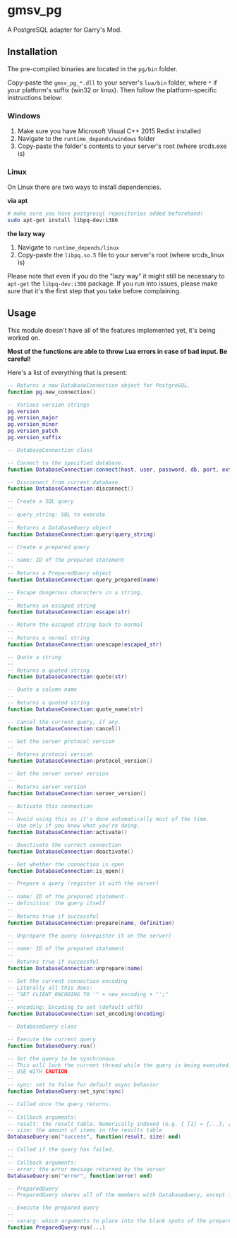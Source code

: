 # gmsv_pg
A PostgreSQL adapter for Garry's Mod.

## Installation
The pre-compiled binaries are located in the `pg/bin` folder.

Copy-paste the `gmsv_pg_*.dll` to your server's `lua/bin` folder, where `*` if your platform's suffix (win32 or linux). Then follow the platform-specific instructions below:

### Windows
1. Make sure you have Microsoft Visual C++ 2015 Redist installed
2. Navigate to the `runtime_depends/windows` folder
3. Copy-paste the folder's contents to your server's root (where srcds.exe is)

### Linux
On Linux there are two ways to install dependencies.

**via apt**
```sh
# make sure you have postgresql repositories added beforehand!
sudo apt-get install libpq-dev:i386
```

**the lazy way**
1. Navigate to `runtime_depends/linux`
2. Copy-paste the `libpq.so.5` file to your server's root (where srcds_linux is)

Please note that even if you do the "lazy way" it might still be necessary to `apt-get` the `libpq-dev:i386` package. If you run into issues, please make sure that it's the first step that you take before complaining.

## Usage
This module doesn't have all of the features implemented yet, it's being worked on.

**Most of the functions are able to throw Lua errors in case of bad input. Be careful!**

Here's a list of everything that is present:

```lua
-- Returns a new DatabaseConnection object for PostgreSQL.
function pg.new_connection()

-- Various version strings
pg.version
pg.version_major
pg.version_minor
pg.version_patch
pg.version_suffix

-- DatabaseConnection class

-- Connect to the specified database.
function DatabaseConnection:connect(host, user, password, db, port, extra_string_to_append)

-- Disconnect from current database.
function DatabaseConnection:disconnect()

-- Create a SQL query
--
-- query_string: SQL to execute
--
-- Returns a DatabaseQuery object
function DatabaseConnection:query(query_string)

-- Create a prepared query
--
-- name: ID of the prepared statement
--
-- Returns a PreparedQuery object
function DatabaseConnection:query_prepared(name)

-- Escape dangerous characters in a string.
--
-- Returns an escaped string
function DatabaseConnection:escape(str)

-- Return the escaped string back to normal
--
-- Returns a normal string
function DatabaseConnection:unescape(escaped_str)

-- Quote a string
--
-- Returns a quoted string
function DatabaseConnection:quote(str)

-- Quote a column name
--
-- Returns a quoted string
function DatabaseConnection:quote_name(str)

-- Cancel the current query, if any.
function DatabaseConnection:cancel()

-- Get the server protocol version
--
-- Returns protocol version
function DatabaseConnection:protocol_version()

-- Get the server server version
--
-- Returns server version
function DatabaseConnection:server_version()

-- Activate this connection
--
-- Avoid using this as it's done automatically most of the time.
-- Use only if you know what you're doing.
function DatabaseConnection:activate()

-- Deactivate the currect connection
function DatabaseConnection:deactivate()

-- Get whether the connection is open
function DatabaseConnection:is_open()

-- Prepare a query (register it with the server)
--
-- name: ID of the prepared statement
-- definition: the query itself
--
-- Returns true if successful
function DatabaseConnection:prepare(name, definition)

-- Unprepare the query (unregister it on the server)
--
-- name: ID of the prepared statement
--
-- Returns true if successful
function DatabaseConnection:unprepare(name)

-- Set the current connection encoding
-- Literally all this does:
-- "SET CLIENT_ENCODING TO '" + new_encoding + "';"
--
-- encoding: Encoding to set (default utf8)
function DatabaseConnection:set_encoding(encoding)

-- DatabaseQuery class

-- Execute the current query
function DatabaseQuery:run()

-- Set the query to be synchronous.
-- This will lock the current thread while the query is being executed.
-- USE WITH CAUTION
--
-- sync: set to false for default async behavior
function DatabaseQuery:set_sync(sync)

-- Called once the query returns.
--
-- Callback arguments:
-- result: the result table. Numerically indexed (e.g. { [1] = {...}, [2] = {...} })
-- size: the amount of items in the results table
DatabaseQuery:on("success", function(result, size) end)

-- Called if the query has failed.
--
-- Callback arguments:
-- error: the error message returned by the server
DatabaseQuery:on("error", function(error) end)

-- PreparedQuery
-- PreparedQuery shares all of the members with DatabaseQuery, except for #run:

-- Execute the prepared query
--
-- vararg: which arguments to place into the blank spots of the prepared query.
function PreparedQuery:run(...)
```
